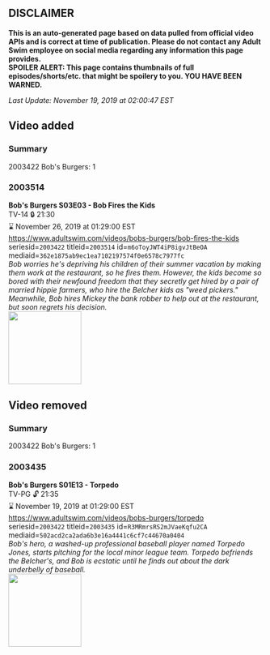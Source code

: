 ## DISCLAIMER
**This is an auto-generated page based on data pulled from official video APIs and is correct at time of publication. Please do not contact any Adult Swim employee on social media regarding any information this page provides.**  
**SPOILER ALERT: This page contains thumbnails of full episodes/shorts/etc. that might be spoilery to you. YOU HAVE BEEN WARNED.**  

_Last Update: November 19, 2019 at 02:00:47 EST_
## Video added
### Summary
2003422 Bob's Burgers: 1  
### 2003514
**Bob's Burgers S03E03 - Bob Fires the Kids**  
TV-14 🔒 21:30  
⌛ November 26, 2019 at 01:29:00 EST  
https://www.adultswim.com/videos/bobs-burgers/bob-fires-the-kids  
seriesid=`2003422` titleid=`2003514` id=`m6oToyJWT4iP8igvJtBeOA` mediaid=`362e1875ab9ec1ea7102197574f0e6578c7977fc`  
_Bob worries he's depriving his children of their summer vacation by making them work at the restaurant, so he fires them. However, the kids become so bored with their newfound freedom that they secretly get hired by a pair of married hippie farmers, who hire the Belcher kids as "weed pickers." Meanwhile, Bob hires Mickey the bank robber to help out at the restaurant, but soon regrets his decision._  
<a href="https://i.cdn.turner.com/adultswim/big/image-upload/thumbnails/thumb-2_image-152216340091915.jpg"><img src="https://i.cdn.turner.com/adultswim/big/image-upload/thumbnails/thumb-2_image-152216340091915.jpg" height="144px" /></a>
## Video removed
### Summary
2003422 Bob's Burgers: 1  
### 2003435
**Bob's Burgers S01E13 - Torpedo**  
TV-PG 🔓 21:35  
⌛ November 19, 2019 at 01:29:00 EST  
https://www.adultswim.com/videos/bobs-burgers/torpedo  
seriesid=`2003422` titleid=`2003435` id=`R3MRmrsRS2mJVaeKqfu2CA` mediaid=`502acd2ca2ada6b3e16a4441c6cf7c44670a0404`  
_Bob's hero, a washed-up professional baseball player named Torpedo Jones, starts pitching for the local minor league team. Torpedo befriends the Belcher's, and Bob is ecstatic until he finds out about the dark underbelly of baseball._  
<a href="https://i.cdn.turner.com/adultswim/big/image-upload/thumbnails/thumb-2_image-152148406309113.jpg"><img src="https://i.cdn.turner.com/adultswim/big/image-upload/thumbnails/thumb-2_image-152148406309113.jpg" height="144px" /></a>
